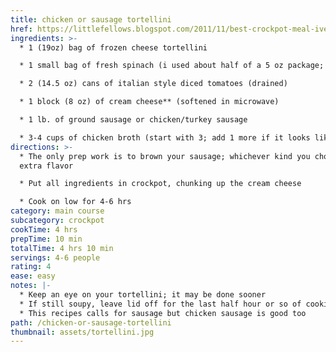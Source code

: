 ```yaml
---
title: chicken or sausage tortellini
href: https://littlefellows.blogspot.com/2011/11/best-crockpot-meal-ive-tried-yet.html?m=1
ingredients: >-
  * 1 (19oz) bag of frozen cheese tortellini

  * 1 small bag of fresh spinach (i used about half of a 5 oz package; but more is better!)

  * 2 (14.5 oz) cans of italian style diced tomatoes (drained)

  * 1 block (8 oz) of cream cheese** (softened in microwave)

  * 1 lb. of ground sausage or chicken/turkey sausage

  * 3-4 cups of chicken broth (start with 3; add 1 more if it looks like it needs it)
directions: >-
  * The only prep work is to brown your sausage; whichever kind you choose for
  extra flavor

  * Put all ingredients in crockpot, chunking up the cream cheese

  * Cook on low for 4-6 hrs
category: main course
subcategory: crockpot
cookTime: 4 hrs
prepTime: 10 min
totalTime: 4 hrs 10 min
servings: 4-6 people
rating: 4
ease: easy
notes: |-
  * Keep an eye on your tortellini; it may be done sooner
  * If still soupy, leave lid off for the last half hour or so of cooking
  * This recipes calls for sausage but chicken sausage is good too
path: /chicken-or-sausage-tortellini
thumbnail: assets/tortellini.jpg
---
```

